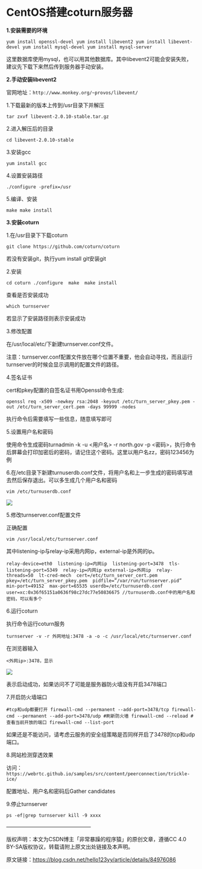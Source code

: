 # CentOS搭建coturn服务器

**1.安装需要的环境**

`yum install openssl-devel
yum install libevent2
yum install libevent-devel
yum install mysql-devel
yum install mysql-server`

这里数据库使用mysql，也可以用其他数据库。其中libevent2可能会安装失败，建议先下载下来然后传到服务器手动安装。

**2.手动安装libevent2**

官网地址：`http://www.monkey.org/~provos/libevent/`

1.下载最新的版本上传到/usr目录下并解压

`tar zxvf libevent-2.0.10-stable.tar.gz`

2.进入解压后的目录

`cd libevent-2.0.10-stable`

3.安装gcc

`yum install gcc`

4.设置安装路径

`./configure -prefix=/usr`

5.编译、安装

`make
make install`

**3.安装coturn**

1.在/usr目录下下载coturn

`git clone https://github.com/coturn/coturn`

若没有安装git，执行yum install git安装git

2.安装

`cd coturn
./configure 
make 
make install`

查看是否安装成功

`which turnserver`

若显示了安装路径则表示安装成功

3.修改配置

在/usr/local/etc/下新建turnserver.conf文件。

注意：turnserver.conf配置文件放在哪个位置不重要，他会自动寻找，而且运行turnserver的时候会显示调用的配置文件的路径。

4.签名证书

cert和pkey配置的自签名证书用Openssl命令生成:

`openssl req -x509 -newkey rsa:2048 -keyout /etc/turn_server_pkey.pem -out /etc/turn_server_cert.pem -days 99999 -nodes`

执行命令后需要填写一些信息，随意填写即可

5.设置用户名和密码

使用命令生成密码turnadmin -k -u <用户名> -r north.gov -p <密码>，执行命令后屏幕会打印加密后的密码，请记住这个密码。这里以用户名zz，密码123456为例

6.在/etc目录下新建turnuserdb.conf文件，将用户名和上一步生成的密码填写进去然后保存退出。可以多生成几个用户名和密码

`vim /etc/turnuserdb.conf`

![](E:\GitHub\WebRTC\coturn\20190506214737454.png)

5.修改turnserver.conf配置文件

正确配置

`vim /usr/local/etc/turnserver.conf`

其中listening-ip与relay-ip采用内网ip，external-ip是外网的ip。

`relay-device=eth0 
listening-ip=内网ip 
listening-port=3478 
tls-listening-port=5349 
relay-ip=内网ip
external-ip=外网ip 
relay-threads=50 
lt-cred-mech 
cert=/etc/turn_server_cert.pem 
pkey=/etc/turn_server_pkey.pem 
pidfile=”/var/run/turnserver.pid” 
min-port=49152 
max-port=65535
userdb=/etc/turnuserdb.conf
user=xc:0x36f65151a0636f98c27dc77e50836675 //turnuserdb.conf中的用户名和密码，可以有多个`

6.运行coturn

执行命令运行coturn服务

`turnserver -v -r 外网地址:3478 -a -o -c /usr/local/etc/turnserver.conf`

在浏览器输入

`<外网ip>:3478，显示`

![](E:\GitHub\WebRTC\coturn\20181213101259309.png)

表示启动成功，如果访问不了可能是服务器防火墙没有开启3478端口

7.开启防火墙端口

`#tcp和udp都要打开
firewall-cmd --permanent --add-port=3478/tcp
firewall-cmd --permanent --add-port=3478/udp
#刷新防火墙
firewall-cmd --reload
#查看当前开放的端口
firewall-cmd --list-port`

如果还是不能访问，请考虑云服务的安全组策略是否同样开启了3478的tcp和udp端口。

8.网站检测穿透效果

访问：`https://webrtc.github.io/samples/src/content/peerconnection/trickle-ice/`

配置地址、用户名和密码后Gather candidates

9.停止turnserver

`ps -ef|grep turnserver
kill -9 xxxx`

————————————————

版权声明：本文为CSDN博主「非常暴躁的程序猿」的原创文章，遵循CC 4.0 BY-SA版权协议，转载请附上原文出处链接及本声明。

原文链接：https://blog.csdn.net/hello123yy/article/details/84976086